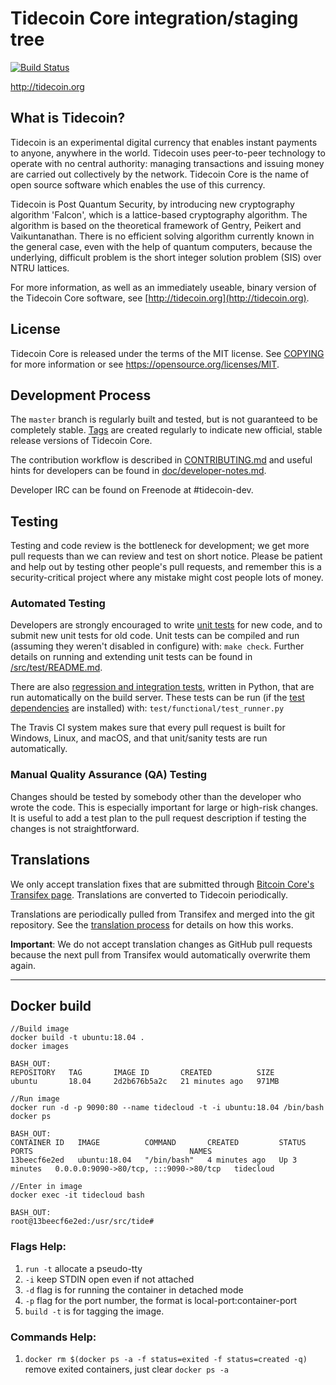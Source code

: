 Tidecoin Core integration/staging tree
=====================================

[![Build Status](https://travis-ci.org/tidecoin-project/tidecoin.svg?branch=master)](https://travis-ci.org/tidecoin-project/tidecoin)

http://tidecoin.org

What is Tidecoin?
----------------

Tidecoin is an experimental digital currency that enables instant payments to
anyone, anywhere in the world. Tidecoin uses peer-to-peer technology to operate
with no central authority: managing transactions and issuing money are carried
out collectively by the network. Tidecoin Core is the name of open source
software which enables the use of this currency.

Tidecoin is Post Quantum Security, by introducing new cryptography algorithm 'Falcon', which is a lattice-based cryptography algorithm. The algorithm is based on the theoretical framework of Gentry, Peikert and Vaikuntanathan. There is no efficient solving algorithm currently known in the general case, even with the help of quantum computers, because the underlying, difficult problem is the short integer solution problem (SIS) over NTRU lattices.

For more information, as well as an immediately useable, binary version of
the Tidecoin Core software, see [http://tidecoin.org](http://tidecoin.org).

License
-------

Tidecoin Core is released under the terms of the MIT license. See [COPYING](COPYING) for more
information or see https://opensource.org/licenses/MIT.

Development Process
-------------------

The `master` branch is regularly built and tested, but is not guaranteed to be
completely stable. [Tags](https://github.com/tidecoin-project/tidecoin/tags) are created
regularly to indicate new official, stable release versions of Tidecoin Core.

The contribution workflow is described in [CONTRIBUTING.md](CONTRIBUTING.md)
and useful hints for developers can be found in [doc/developer-notes.md](doc/developer-notes.md).

Developer IRC can be found on Freenode at #tidecoin-dev.

Testing
-------

Testing and code review is the bottleneck for development; we get more pull
requests than we can review and test on short notice. Please be patient and help out by testing
other people's pull requests, and remember this is a security-critical project where any mistake might cost people
lots of money.

### Automated Testing

Developers are strongly encouraged to write [unit tests](src/test/README.md) for new code, and to
submit new unit tests for old code. Unit tests can be compiled and run
(assuming they weren't disabled in configure) with: `make check`. Further details on running
and extending unit tests can be found in [/src/test/README.md](/src/test/README.md).

There are also [regression and integration tests](/test), written
in Python, that are run automatically on the build server.
These tests can be run (if the [test dependencies](/test) are installed) with: `test/functional/test_runner.py`

The Travis CI system makes sure that every pull request is built for Windows, Linux, and macOS, and that unit/sanity tests are run automatically.

### Manual Quality Assurance (QA) Testing

Changes should be tested by somebody other than the developer who wrote the
code. This is especially important for large or high-risk changes. It is useful
to add a test plan to the pull request description if testing the changes is
not straightforward.

Translations
------------

We only accept translation fixes that are submitted through [Bitcoin Core's Transifex page](https://www.transifex.com/projects/p/bitcoin/).
Translations are converted to Tidecoin periodically.

Translations are periodically pulled from Transifex and merged into the git repository. See the
[translation process](doc/translation_process.md) for details on how this works.

**Important**: We do not accept translation changes as GitHub pull requests because the next
pull from Transifex would automatically overwrite them again.

----
## Docker build
``` 
//Build image
docker build -t ubuntu:18.04 . 
docker images

BASH_OUT:  
REPOSITORY   TAG       IMAGE ID       CREATED          SIZE
ubuntu       18.04     2d2b676b5a2c   21 minutes ago   971MB

//Run image
docker run -d -p 9090:80 --name tidecloud -t -i ubuntu:18.04 /bin/bash
docker ps

BASH_OUT:
CONTAINER ID   IMAGE          COMMAND       CREATED         STATUS         PORTS                                   NAMES
13beecf6e2ed   ubuntu:18.04   "/bin/bash"   4 minutes ago   Up 3 minutes   0.0.0.0:9090->80/tcp, :::9090->80/tcp   tidecloud

//Enter in image
docker exec -it tidecloud bash

BASH_OUT:
root@13beecf6e2ed:/usr/src/tide#

```

### Flags Help:
1. `run -t` allocate a pseudo-tty
2. `-i` keep STDIN open even if not attached
3. `-d` flag is for running the container in detached mode
4. `-p` flag for the port number, the format is local-port:container-port
5. `build -t` is for tagging the image.

### Commands Help:

1. ` docker rm $(docker ps -a -f status=exited -f status=created -q) ` remove exited containers, just clear  `docker ps -a`